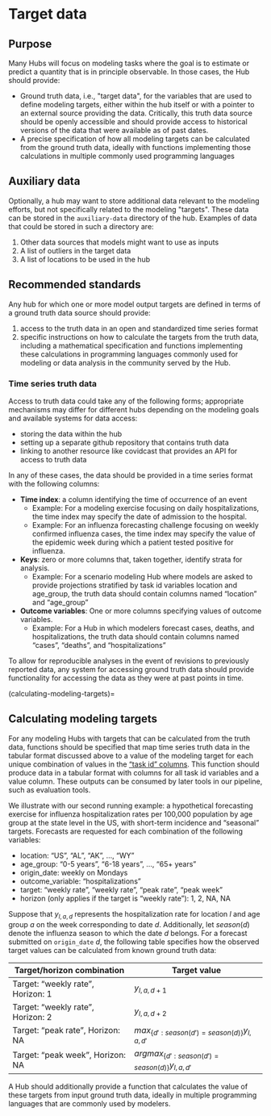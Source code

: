 # Target data

## Purpose
Many Hubs will focus on modeling tasks where the goal is to estimate or predict a quantity that is in principle observable. In those cases, the Hub should provide:
   * Ground truth data, i.e., "target data", for the variables that are used to define modeling targets, either within the hub itself or with a pointer to an external source providing the data. Critically, this truth data source should be openly accessible and should provide access to historical versions of the data that were available as of past dates.
   * A precise specification of how all modeling targets can be calculated from the ground truth data, ideally with functions implementing those calculations in multiple commonly used programming languages


## Auxiliary data
Optionally, a hub may want to store additional data relevant to the modeling efforts, but not specifically related to the modeling "targets". These data can be stored in the `auxiliary-data` directory of the hub. Examples of data that could be stored in such a directory are:

1. Other data sources that models might want to use as inputs
2. A list of outliers in the target data
3. A list of locations to be used in the hub

## Recommended standards
Any hub for which one or more model output targets are defined in terms of a ground truth data source should provide:
1. access to the truth data in an open and standardized time series format
2. specific instructions on how to calculate the targets from the truth data, including a mathematical specification and functions implementing these calculations in programming languages commonly used for modeling or data analysis in the community served by the Hub.

### Time series truth data
Access to truth data could take any of the following forms; appropriate mechanisms may differ for different hubs depending on the modeling goals and available systems for data access:
* storing the data within the hub
* setting up a separate github repository that contains truth data
* linking to another resource like covidcast that provides an API for access to truth data


In any of these cases, the data should be provided in a time series format with the following columns:
* **Time index**: a column identifying the time of occurrence of an event
   * Example: For a modeling exercise focusing on daily hospitalizations, the time index may specify the date of admission to the hospital.
   * Example: For an influenza forecasting challenge focusing on weekly confirmed influenza cases, the time index may specify the value of the epidemic week during which a patient tested positive for influenza.
* **Keys**: zero or more columns that, taken together, identify strata for analysis.
   * Example: For a scenario modeling Hub where models are asked to provide projections stratified by task id variables location and age_group, the truth data should contain columns named “location” and “age_group”
* **Outcome variables**: One or more columns specifying values of outcome variables.
   * Example: For a Hub in which modelers forecast cases, deaths, and hospitalizations, the truth data should contain columns named “cases”, “deaths”, and “hospitalizations”


To allow for reproducible analyses in the event of revisions to previously reported data, any system for accessing ground truth data should provide functionality for accessing the data as they were at past points in time.

(calculating-modeling-targets)=
## Calculating modeling targets
For any modeling Hubs with targets that can be calculated from the truth data, functions should be specified that map time series truth data in the tabular format discussed above to a value of the modeling target for each unique combination of values in the [“task id” columns](#task-id-vars). This function should produce data in a tabular format with columns for all task id variables and a value column. These outputs can be consumed by later tools in our pipeline, such as evaluation tools.


We illustrate with our second running example: a hypothetical forecasting exercise for influenza hospitalization rates per 100,000 population by age group at the state level in the US, with short-term incidence and “seasonal” targets. Forecasts are requested for each combination of the following variables:
* location: “US”, “AL”, “AK”, ..., “WY”
* age_group: “0-5 years”, “6-18 years”, ..., “65+ years”
* origin_date: weekly on Mondays
* outcome_variable: “hospitalizations”
* target: “weekly rate”, “weekly rate”, “peak rate”, “peak week”
* horizon (only applies if the target is “weekly rate”): 1, 2, NA, NA

Suppose that $y_{l,a,d}$ represents the hospitalization rate for location $l$ and age group $a$ on the week corresponding to date $d$. Additionally, let $season(d)$ denote the influenza season to which the date $d$ belongs. For a forecast submitted on `origin_date` $d$, the following table specifies how the observed target values can be calculated from known ground truth data:

| Target/horizon combination | Target value |
| ----------- | ----------- |
| Target: “weekly rate”, Horizon: 1 | $y_{l,a,d+1}$ |
| Target: “weekly rate”, Horizon: 2 | $y_{l,a,d+2}$ |
| Target: “peak rate”, Horizon: NA | $max_{\{d':season(d') = season(d) \}} y_{l,a,d'}$ |
| Target: “peak week”, Horizon: NA | $argmax_{\{d':season(d') = season(d) \}} y_{l,a,d'}$ | 
	

A Hub should additionally provide a function that calculates the value of these targets from input ground truth data, ideally in multiple programming languages that are commonly used by modelers.

